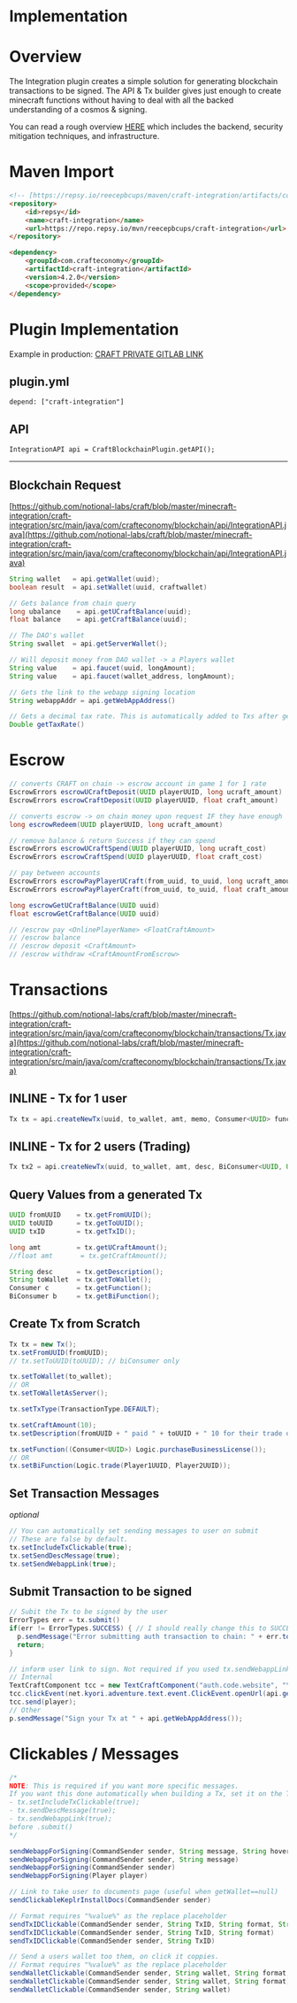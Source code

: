 # Implementation

# Overview

The Integration plugin creates a simple solution for generating blockchain transactions to be signed. The API & Tx builder gives just enough to create minecraft functions without having to deal with all the backed understanding of a cosmos & signing.

You can read a rough overview [HERE](https://github.com/notional-labs/craft/blob/master/minecraft-integration/docs/security.md) which includes the backend, security mitigation techniques, and infrastructure.

# Maven Import

```html
<!-- [https://repsy.io/reecepbcups/maven/craft-integration/artifacts/com.crafteconomy](https://repsy.io/reecepbcups/maven/craft-integration/artifacts/com.crafteconomy) -->
<repository>
    <id>repsy</id>
    <name>craft-integration</name>
    <url>https://repo.repsy.io/mvn/reecepbcups/craft-integration</url>
</repository>

<dependency>
    <groupId>com.crafteconomy</groupId>
    <artifactId>craft-integration</artifactId>
    <version>4.2.0</version>
    <scope>provided</scope>
</dependency>
```

# Plugin Implementation

Example in production: [CRAFT PRIVATE GITLAB LINK](https://gitlab.com/craft-economy/plugins/craft-2fa-authentication/-/blob/master/src/main/java/com/crafteconomy/authentication/command/RequestAuthenticateCommand.java)

## plugin.yml

`depend: ["craft-integration"]`

## API

`IntegrationAPI api = CraftBlockchainPlugin.getAPI();`

---

## Blockchain Request

[https://github.com/notional-labs/craft/blob/master/minecraft-integration/craft-integration/src/main/java/com/crafteconomy/blockchain/api/IntegrationAPI.java](https://github.com/notional-labs/craft/blob/master/minecraft-integration/craft-integration/src/main/java/com/crafteconomy/blockchain/api/IntegrationAPI.java)

```java
String wallet   = api.getWallet(uuid);
boolean result  = api.setWallet(uuid, craftwallet)

// Gets balance from chain query
long ubalance    = api.getUCraftBalance(uuid);
float balance    = api.getCraftBalance(uuid);

// The DAO's wallet
String swallet  = api.getServerWallet();

// Will deposit money from DAO wallet -> a Players wallet
String value    = api.faucet(uuid, longAmount);
String value    = api.faucet(wallet_address, longAmount);

// Gets the link to the webapp signing location
String webappAddr = api.getWebAppAddress()

// Gets a decimal tax rate. This is automatically added to Txs after generation
Double getTaxRate()
```

# Escrow

```java
// converts CRAFT on chain -> escrow account in game 1 for 1 rate
EscrowErrors escrowUCraftDeposit(UUID playerUUID, long ucraft_amount)
EscrowErrors escrowCraftDeposit(UUID playerUUID, float craft_amount)

// converts escrow -> on chain money upon request IF they have enough
long escrowRedeem(UUID playerUUID, long ucraft_amount)

// remove balance & return Success if they can spend
EscrowErrors escrowUCraftSpend(UUID playerUUID, long ucraft_cost)
EscrowErrors escrowCraftSpend(UUID playerUUID, float craft_cost)

// pay between accounts
EscrowErrors escrowPayPlayerUCraft(from_uuid, to_uuid, long ucraft_amount)
EscrowErrors escrowPayPlayerCraft(from_uuid, to_uuid, float craft_amount)

long escrowGetUCraftBalance(UUID uuid)
float escrowGetCraftBalance(UUID uuid)

// /escrow pay <OnlinePlayerName> <FloatCraftAmount>
// /escrow balance
// /escrow deposit <CraftAmount>
// /escrow withdraw <CraftAmountFromEscrow>
```

# Transactions

[https://github.com/notional-labs/craft/blob/master/minecraft-integration/craft-integration/src/main/java/com/crafteconomy/blockchain/transactions/Tx.java](https://github.com/notional-labs/craft/blob/master/minecraft-integration/craft-integration/src/main/java/com/crafteconomy/blockchain/transactions/Tx.java)

## INLINE - Tx for 1 user

```java
Tx tx = api.createNewTx(uuid, to_wallet, amt, memo, Consumer<UUID> function);
```

## INLINE - Tx for 2 users (Trading)

```java
Tx tx2 = api.createNewTx(uuid, to_wallet, amt, desc, BiConsumer<UUID, UUID> function);
```

## Query Values from a generated Tx

```java
UUID fromUUID    = tx.getFromUUID();
UUID toUUID      = tx.getToUUID();
UUID txID        = tx.getTxID();

long amt         = tx.getUCraftAmount();
//float amt       = tx.getCraftAmount();

String desc      = tx.getDescription();
String toWallet  = tx.getToWallet();
Consumer c       = tx.getFunction();
BiConsumer b     = tx.getBiFunction();
```

## Create Tx from Scratch

```java
Tx tx = new Tx();
tx.setFromUUID(fromUUID);
// tx.setToUUID(toUUID); // biConsumer only

tx.setToWallet(to_wallet);
// OR
tx.setToWalletAsServer();

tx.setTxType(TransactionType.DEFAULT);

tx.setCraftAmount(10);
tx.setDescription(fromUUID + " paid " + toUUID + " 10 for their trade of items");

tx.setFunction((Consumer<UUID>) Logic.purchaseBusinessLicense());
// OR
tx.setBiFunction(Logic.trade(Player1UUID, Player2UUID)); 
```

## Set Transaction Messages

*optional*

```java
// You can automatically set sending messages to user on submit
// These are false by default.
tx.setIncludeTxClickable(true);
tx.setSendDescMessage(true);
tx.setSendWebappLink(true);
```

## Submit Transaction to be signed

```java
// Subit the Tx to be signed by the user
ErrorTypes err = tx.submit()
if(err != ErrorTypes.SUCCESS) { // I should really change this to SUCCESS
  p.sendMessage("Error submitting auth transaction to chain: " + err.toString());
  return;
}

// inform user link to sign. Not required if you used tx.sendWebappLink(true);
// Internal
TextCraftComponent tcc = new TextCraftComponent("auth.code.website", "\n&6[!] &fClick here to unlock your account (2fa)!\n");
tcc.clickEvent(net.kyori.adventure.text.event.ClickEvent.openUrl(api.getWebAppAddress()));
tcc.send(player);
// Other
p.sendMessage("Sign your Tx at " + api.getWebAppAddress());
```

# Clickables / Messages

```java
/* 
NOTE: This is required if you want more specific messages.
If you want this done automatically when building a Tx, set it on the Tx.
- tx.setIncludeTxClickable(true);
- tx.sendDescMessage(true);
- tx.sendWebappLink(true);
before .submit()
*/

sendWebappForSigning(CommandSender sender, String message, String hoverMsg)
sendWebappForSigning(CommandSender sender, String message)
sendWebappForSigning(CommandSender sender)
sendWebappForSigning(Player player)

// Link to take user to documents page (useful when getWallet==null)
sendClickableKeplrInstallDocs(CommandSender sender)

// Format requires "%value%" as the replace placeholder
sendTxIDClickable(CommandSender sender, String TxID, String format, String hoverMessage)
sendTxIDClickable(CommandSender sender, String TxID, String format)
sendTxIDClickable(CommandSender sender, String TxID)

// Send a users wallet too them, on click it coppies. 
// Format requires "%value%" as the replace placeholder
sendWalletClickable(CommandSender sender, String wallet, String format, String hoverMessage)
sendWalletClickable(CommandSender sender, String wallet, String format)
sendWalletClickable(CommandSender sender, String wallet)
```